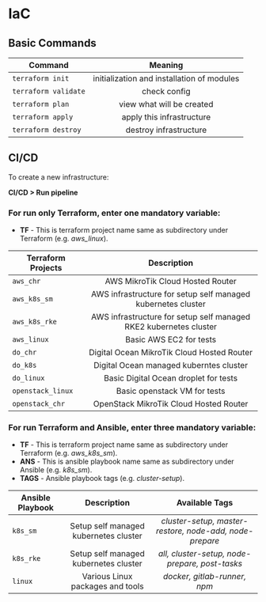 # IaC
## Basic Commands

| **Command**  | **Meaning** |
| ------------- |:-------------:|
| `terraform init` | initialization and installation of modules |
| `terraform validate` | check config |
| `terraform plan` | view what will be created |
| `terraform apply` | apply this infrastructure |
| `terraform destroy` | destroy infrastructure |

## CI/CD

To create a new infrastructure:

**CI/CD > Run pipeline**

### For run only Terraform, enter one mandatory variable:

* **TF** - This is terraform project name same as subdirectory under Terraform (e.g. *aws_linux*).

| **Terraform Projects**  | **Description** |
| ------------- |:-------------:|
| `aws_chr` | AWS MikroTik Cloud Hosted Router |
| `aws_k8s_sm` | AWS infrastructure for setup self managed kubernetes cluster |
| `aws_k8s_rke` | AWS infrastructure for setup self managed RKE2 kubernetes cluster |
| `aws_linux` | Basic AWS EC2 for tests |
| `do_chr` | Digital Ocean MikroTik Cloud Hosted Router |
| `do_k8s` | Digital Ocean managed kuberntes cluster |
| `do_linux` | Basic Digital Ocean droplet for tests |
| `openstack_linux` | Basic openstack VM for tests |
| `openstack_chr` | OpenStack MikroTik Cloud Hosted Router  |

### For run Terraform and Ansible, enter three mandatory variable:

* **TF** - This is terraform project name same as subdirectory under Terraform (e.g. *aws_k8s_sm*).
* **ANS** - This is ansible playbook name same as subdirectory under Ansible (e.g. *k8s_sm*).
* **TAGS** - Ansible playbook tags (e.g. *cluster-setup*).

| **Ansible Playbook**  | **Description** | **Available Tags** |
| ------------- |:-------------:|:-------------:|
| `k8s_sm` | Setup self managed kubernetes cluster | *cluster-setup, master-restore, node-add, node-prepare* |
| `k8s_rke` | Setup self managed kubernetes cluster | *all, cluster-setup, node-prepare, post-tasks* |
| `linux` | Various Linux packages and tools | *docker, gitlab-runner, npm* |
